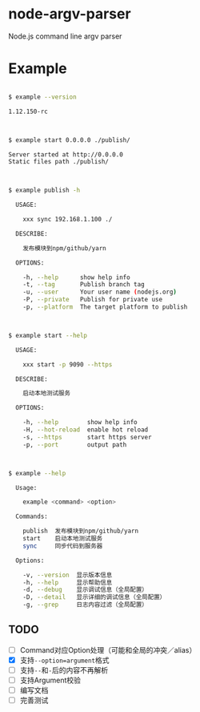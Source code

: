 # node-argv-parser
Node.js command line argv parser

# Example

```bash

$ example --version 

1.12.150-rc



$ example start 0.0.0.0 ./publish/ 

Server started at http://0.0.0.0
Static files path ./publish/



$ example publish -h 

  USAGE:

    xxx sync 192.168.1.100 ./

  DESCRIBE:

    发布模块到npm/github/yarn

  OPTIONS:

    -h, --help      show help info
    -t, --tag       Publish branch tag
    -u, --user      Your user name (nodejs.org)
    -P, --private   Publish for private use
    -p, --platform  The target platform to publish



$ example start --help 

  USAGE:

    xxx start -p 9090 --https

  DESCRIBE:

    启动本地测试服务

  OPTIONS:

    -h, --help        show help info
    -H, --hot-reload  enable hot reload
    -s, --https       start https server
    -p, --port        output path



$ example --help 

  Usage:

    example <command> <option>

  Commands:

    publish  发布模块到npm/github/yarn
    start    启动本地测试服务
    sync     同步代码到服务器

  Options:

    -v, --version  显示版本信息
    -h, --help     显示帮助信息
    -d, --debug    显示调试信息（全局配置）
    -D, --detail   显示详细的调试信息（全局配置）
    -g, --grep     日志内容过滤（全局配置）
```

## TODO

- [ ] Command对应Option处理（可能和全局的冲突／alias）
- [x] 支持`--option=argument`格式
- [ ] 支持`--`和`-`后的内容不再解析
- [ ] 支持Argument校验
- [ ] 编写文档
- [ ] 完善测试
